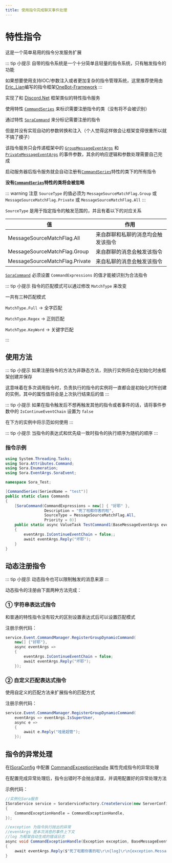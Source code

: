 ```yaml
---
title: 使用指令完成聊天事件处理
---
```

# 特性指令

这是一个简单易用的指令分发服务扩展

::: tip 小提示
自带的指令系统是一个十分简单且轻量的指令系统，只有触发指令的功能

如果想要使用支持IOC/参数注入或者更加复杂的指令管理系统，这里推荐使用由[Eric_Lian](https://github.com/ExerciseBook)编写的指令框架[OneBot-Framework](https://github.com/ParaParty/OneBot-Framework)
:::

实现了和 [Discord.Net](https://github.com/discord-net/Discord.Net) 框架类似的特性指令服务

使用特性 [`CommandSeries`](../API/Sora.Attributes.Command/CommandSeries.md) 来标识需要注册指令的类（没有将不会被识别）

通过特性 [`SoraCommand`](../API/Sora.Attributes.Command/SoraCommand.md) 来分标记需要注册的指令

但是并没有实现自动的参数转换和注入（个人觉得这样做会让框架变得很重所以就不搞了~~摸了~~）

该指令服务只会传递框架中的 [`GroupMessageEventArgs`](../API/Sora.EventArgs.SoraEvent/GroupMessageEventArgs.md) 和 [`PrivateMessageEventArgs`](../API/Sora.EventArgs.SoraEvent/PrivateMessageEventArgs.md) 的事件参数，其余的响应逻辑和参数处理需要自己完成

启动服务器后指令服务就会自动注册有[`CommandSeries`](../API/Sora.Attributes.Command/CommandSeries.md)特性的类下的所有指令

**没有[`CommandSeries`](../API/Sora.Attributes.Command/CommandSeries.md)特性的类将会被忽略**

::: warning 注意
`SourceType` 的值必须为 `MessageSourceMatchFlag.Group` 或 `MessageSourceMatchFlag.Private` 或 `MessageSourceMatchFlag.All`
:::

`SourceType` 是用于指定指令的触发范围的，并且有着以下的对应关系

| 值                             | 作用                               |
| ------------------------------ | ---------------------------------- |
| MessageSourceMatchFlag.All     | 来自群聊和私聊的消息均会触发该指令 |
| MessageSourceMatchFlag.Group   | 来自群聊的消息会触发该指令         |
| MessageSourceMatchFlag.Private | 来自私聊的消息会触发该指令         |

[`SoraCommand`](../API/Sora.Attributes.Command/SoraCommand.md) 必须设置 `CommandExpressions` 的值才能被识别为合法指令

::: tip 小提示
指令的匹配模式可以通过修改 `MatchType` 来改变

一共有三种匹配模式

`MatchType.Full` -> 全字匹配

`MatchType.Regex` -> 正则匹配

`MatchType.KeyWord` -> 关键字匹配

:::

## 使用方法

::: tip 小提示
如果注册指令的方法为非静态方法，则执行实例将会在初始化时由框架创建并保存

这意味着在多次调用指令时，负责执行的指令的实例将一直都会是初始化时所创建的实例，其中的属性值将会是上次执行结束后的值
:::

::: tip 小提示
如果在指令触发后不想再触发其他的指令或者事件的话，请将事件参数中的 `IsContinueEventChain` 设置为 `false`

在下方的实例中将示范如何使用
:::

::: tip 小提示
当指令的表达式和优先级一致时指令的执行顺序为随机的顺序
:::

### 指令示例

```csharp
using System.Threading.Tasks;
using Sora.Attributes.Command;
using Sora.Enumeration;
using Sora.EventArgs.SoraEvent;

namespace Sora_Test;

[CommandSeries(SeriesName = "test")]
public static class Commands
{
    [SoraCommand(CommandExpressions = new[] { "好耶" },
                 Description = "死了啦都你害的啦",
                 SourceType = MessageSourceMatchFlag.All,
                 Priority = 0)]
    public static async ValueTask TestCommand1(BaseMessageEventArgs eventArgs)
    {
        eventArgs.IsContinueEventChain = false;;
        await eventArgs.Reply("坏耶");
    }
}
```

## 动态注册指令

::: tip 小提示
动态指令也可以限制触发的消息来源
:::

动态指令的注册由下面两种方法完成：

### ① 字符串表达式指令

和普通的特性指令没有较大的区别设置表达式后可以设置匹配模式

注册示例代码：

```csharp
service.Event.CommandManager.RegisterGroupDynamicCommand(
    new[] {"好耶"},
    async eventArgs =>
    {
        eventArgs.IsContinueEventChain = false;
        await eventArgs.Reply("坏耶");
    });
```

### ② 自定义匹配表达式指令

使用自定义的匹配方法来扩展指令的匹配方式

注册示例代码：

```csharp
service.Event.CommandManager.RegisterGroupDynamicCommand(
    eventArgs => eventArgs.IsSuperUser,
    async e =>
    {
        await e.Reply("哇是超管");
    });
```

## 指令的异常处理

在[ISoraConfig](../API/Sora.Interfaces/ISoraConfig.md) 中配置 [CommandExceptionHandle](../API/Sora.Interfaces/ISoraConfig/CommandExceptionHandle.md) 属性完成指令的异常处理

在配置完成异常处理后，指令出错时不会抛出错误，并调用配置好的异常处理方法

示例代码：

```csharp
//实例化Sora服务
ISoraService service = SoraServiceFactory.CreateService(new ServerConfig
{
    CommandExceptionHandle = CommandExceptionHandle,
});

//exception 为指令执行抛出的异常
//eventArgs 是本次消息的事件上下文
//log 为框架自动生成的错误日志
async void CommandExceptionHandle(Exception exception, BaseMessageEventArgs eventArgs, string log)
{
    await eventArgs.Reply($"死了啦都你害的啦\r\n{log}\r\n{exception.Message}");
}
```
